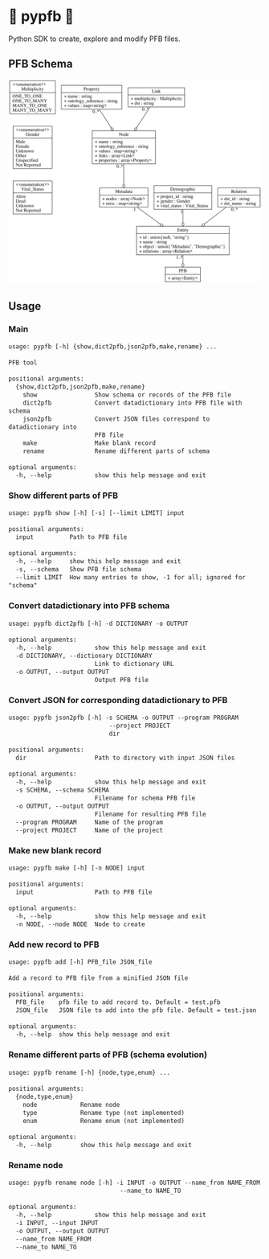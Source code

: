 # :construction: pypfb :construction:

Python SDK to create, explore and modify PFB files.

## PFB Schema

[![metadata][1]][1]

## Usage

### Main

    usage: pypfb [-h] {show,dict2pfb,json2pfb,make,rename} ...
    
    PFB tool
    
    positional arguments:
      {show,dict2pfb,json2pfb,make,rename}
        show                Show schema or records of the PFB file
        dict2pfb            Convert datadictionary into PFB file with schema
        json2pfb            Convert JSON files correspond to datadictionary into
                            PFB file
        make                Make blank record
        rename              Rename different parts of schema
    
    optional arguments:
      -h, --help            show this help message and exit

### Show different parts of PFB

    usage: pypfb show [-h] [-s] [--limit LIMIT] input
    
    positional arguments:
      input          Path to PFB file
    
    optional arguments:
      -h, --help     show this help message and exit
      -s, --schema   Show PFB file schema
      --limit LIMIT  How many entries to show, -1 for all; ignored for "schema"

### Convert datadictionary into PFB schema

    usage: pypfb dict2pfb [-h] -d DICTIONARY -o OUTPUT
    
    optional arguments:
      -h, --help            show this help message and exit
      -d DICTIONARY, --dictionary DICTIONARY
                            Link to dictionary URL
      -o OUTPUT, --output OUTPUT
                            Output PFB file

### Convert JSON for corresponding datadictionary to PFB

    usage: pypfb json2pfb [-h] -s SCHEMA -o OUTPUT --program PROGRAM
                                --project PROJECT
                                dir
    
    positional arguments:
      dir                   Path to directory with input JSON files
    
    optional arguments:
      -h, --help            show this help message and exit
      -s SCHEMA, --schema SCHEMA
                            Filename for schema PFB file
      -o OUTPUT, --output OUTPUT
                            Filename for resulting PFB file
      --program PROGRAM     Name of the program
      --project PROJECT     Name of the project

### Make new blank record

    usage: pypfb make [-h] [-n NODE] input
    
    positional arguments:
      input                 Path to PFB file
    
    optional arguments:
      -h, --help            show this help message and exit
      -n NODE, --node NODE  Node to create

### Add new record to PFB

    usage: pypfb add [-h] PFB_file JSON_file
    
    Add a record to PFB file from a minified JSON file
    
    positional arguments:
      PFB_file    pfb file to add record to. Default = test.pfb
      JSON_file   JSON file to add into the pfb file. Default = test.json
    
    optional arguments:
      -h, --help  show this help message and exit

### Rename different parts of PFB (schema evolution)

    usage: pypfb rename [-h] {node,type,enum} ...
    
    positional arguments:
      {node,type,enum}
        node            Rename node
        type            Rename type (not implemented)
        enum            Rename enum (not implemented)
    
    optional arguments:
      -h, --help        show this help message and exit

### Rename node

    usage: pypfb rename node [-h] -i INPUT -o OUTPUT --name_from NAME_FROM
                                   --name_to NAME_TO
    
    optional arguments:
      -h, --help            show this help message and exit
      -i INPUT, --input INPUT
      -o OUTPUT, --output OUTPUT
      --name_from NAME_FROM
      --name_to NAME_TO


  [1]: ./doc/metadata.svg
